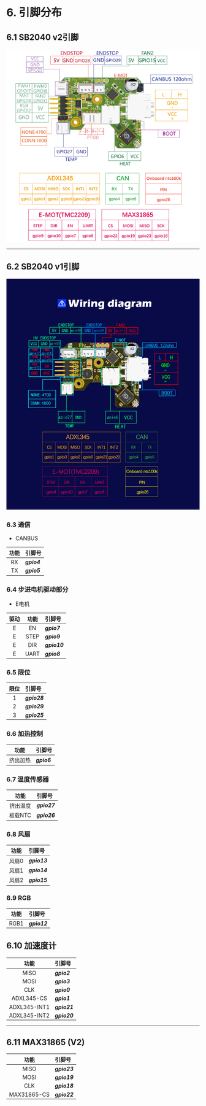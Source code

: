 # 6. 引脚分布

## 6.1 SB2040 v2引脚

![SB2040 v2 Pinout](../../images/boards/fly_sb2040/pinoutv2.jpg ":no-zooom")

----

## 6.2 SB2040 v1引脚

![SB2040 v1 Pinout](../../images/boards/fly_sb2040/pinout.jpg ":no-zooom")

### 6.3 通信

* CANBUS

| 功能 | 引脚号 |
| :----: | :----- |
| RX | ***gpio4*** |
| TX | ***gpio5*** |

### 6.4 步进电机驱动部分

* E电机

| 驱动 | 功能 | 引脚号 |
| :----: | :----: | :----- |
| E | EN | ***gpio7*** |
| E | STEP | ***gpio9*** |
| E | DIR | ***gpio10*** |
| E | UART | ***gpio8*** |

### 6.5 限位

| 限位 | 引脚号 |
| :----: | :----- |
| 1 | ***gpio28*** |
| 2 | ***gpio29*** |
| 3 | ***gpio25*** |

### 6.6 加热控制

| 功能 | 引脚号 |
| :----: | :----- |
| 挤出加热 | ***gpio6*** |

### 6.7 温度传感器

| 功能 | 引脚号 |
| :----: | :----- |
| 挤出温度 | ***gpio27*** |
| 板载NTC | ***gpio26*** |

### 6.8 风扇

| 功能 | 引脚号 |
| :----: | :----- |
| 风扇0 | ***gpio13*** |
| 风扇1 | ***gpio14*** |
| 风扇2 | ***gpio15*** |

### 6.9 RGB

| 功能 | 引脚号 |
| :----: | :----- |
| RGB1 | ***gpio12*** |

## 6.10 加速度计

| 功能 | 引脚号 |
| :----: | :----- |
| MISO | ***gpio2*** |
| MOSI | ***gpio3*** |
| CLK | ***gpio0*** |
| ADXL345-CS | ***gpio1*** |
| ADXL345-INT1 | ***gpio21*** |
| ADXL345-INT2 | ***gpio20*** |

----

## 6.11 MAX31865 (V2)

| 功能 | 引脚号 |
| :----: | :----- |
| MISO | ***gpio23*** |
| MOSI | ***gpio19*** |
| CLK | ***gpio18*** |
| MAX31865-CS | ***gpio22*** |
